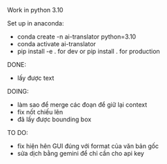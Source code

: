 Work in python 3.10

Set up in anaconda:
- conda create -n ai-translator python=3.10
- conda activate ai-translator
- pip install -e . for dev or pip install .  for production

DONE: 
- lấy được text

DOING:
- làm sao để merge các đoạn để giữ lại context
- fix nốt chiếu lên
- đã lấy được bounding box

TO DO:
- fix hiện hên GUI đúng với format của văn bản gốc
- sửa dịch bằng gemini để chỉ cần cho api key
  
